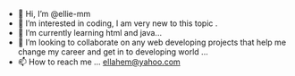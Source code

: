 - 👋 Hi, I’m @ellie-mm
- 👀 I’m interested in coding, I am very new to this topic .
- 🌱 I’m currently learning html and java...
- 💞️ I’m looking to collaborate on any web developing projects that help me change my career and get in to developing world ...
- 📫 How to reach me ...
ellahem@yahoo.com
<!---
ellie-mm/ellie-mm is a ✨ special ✨ repository because its `README.md` (this file) appears on your GitHub profile.
You can click the Preview link to take a look at your changes.
--->
